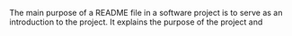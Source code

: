 The main purpose of a README file in a software project is to serve as an introduction to the project. It explains the purpose of the project and
